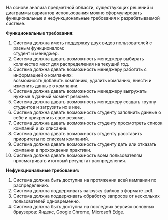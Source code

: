 На основе анализа предметной области, существующих решений и диаграммы вариантов использования можно сформулировать функциональные и нефункциональные требования к разрабатываемой системе.  

**Функциональные требования:**
1. Система должна иметь поддержку двух видов пользователей с разным функционалом:  
студент и менеджер.
2. Система должна давать возможность менеджеру выбирать количество мест для распределения на текущий год.
2. Система должна давать возможность менеджеру работать с информацией о компаниях:  
возможность добавить компанию, удалить компанию, внести и изменить данные о компании.
3. Система должна давать возможность менеджеру выгружать нужные в данный момент резюме.
4. Система должна давать возможность менеджеру создать группу студентов и загрузить их в нее.
5. Система должна давать возможность студенту заполнить данные о себе и прикрепить свое резюме.
6. Система должна давать возможность студенту просмотреть список компаний и их описание.
7. Система должна давать возможность студенту расставить приоритеты по спискам компаний.
8. Система должна давать возможность студенту дать или отказать компании в прохождении практики.
9. Система должна давать возможность всем пользователям просматривать итоговый результат распределения.

**Нефункциональные требования:**

1. Система должна быть доступна на протяжении всей кампании по распределению.
2. Система должна поддерживать загрузку файлов в формате .pdf.
3. Система должна поддерживать обработку запросов от нескольких пользователей одновременно.
4. Система должна быть доступна на последних версиях основных браузеров: Яндекс, Google Chrome, Microsoft Edge.